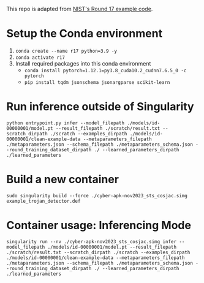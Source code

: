 This repo is adapted from [NIST's Round 17 example code](https://github.com/usnistgov/trojai-example/tree/cyber-apk-nov2023). 


# Setup the Conda environment

1. `conda create --name r17 python=3.9 -y`
2. `conda activate r17`
3. Install required packages into this conda environment
    - `conda install pytorch=1.12.1=py3.8_cuda10.2_cudnn7.6.5_0 -c pytorch`
    - `pip install tqdm jsonschema jsonargparse scikit-learn`


# Run inference outside of Singularity

```
python entrypoint.py infer --model_filepath ./models/id-00000001/model.pt --result_filepath ./scratch/result.txt --scratch_dirpath ./scratch --examples_dirpath ./models/id-00000001/clean-example-data --metaparameters_filepath ./metaparameters.json --schema_filepath ./metaparameters_schema.json --round_training_dataset_dirpath ./ --learned_parameters_dirpath ./learned_parameters
```


# Build a new container 

```
sudo singularity build --force ./cyber-apk-nov2023_sts_cosjac.simg example_trojan_detector.def
```

# Container usage: Inferencing Mode

```
singularity run --nv ./cyber-apk-nov2023_sts_cosjac.simg infer --model_filepath ./models/id-00000001/model.pt --result_filepath ./scratch/result.txt --scratch_dirpath ./scratch --examples_dirpath ./models/id-00000001/clean-example-data --metaparameters_filepath ./metaparameters.json --schema_filepath ./metaparameters_schema.json --round_training_dataset_dirpath ./ --learned_parameters_dirpath ./learned_parameters
```



